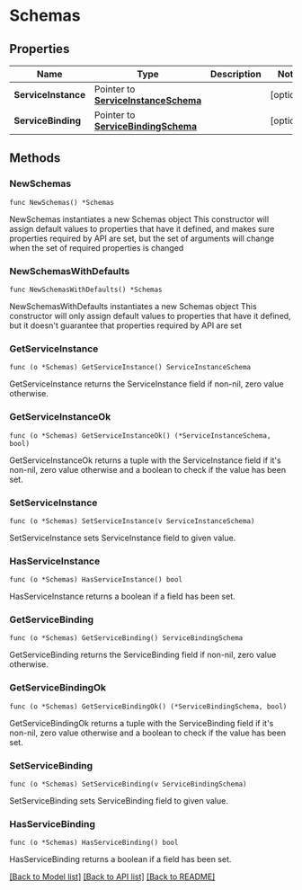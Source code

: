 # Schemas

## Properties

Name | Type | Description | Notes
------------ | ------------- | ------------- | -------------
**ServiceInstance** | Pointer to [**ServiceInstanceSchema**](ServiceInstanceSchema.md) |  | [optional] 
**ServiceBinding** | Pointer to [**ServiceBindingSchema**](ServiceBindingSchema.md) |  | [optional] 

## Methods

### NewSchemas

`func NewSchemas() *Schemas`

NewSchemas instantiates a new Schemas object
This constructor will assign default values to properties that have it defined,
and makes sure properties required by API are set, but the set of arguments
will change when the set of required properties is changed

### NewSchemasWithDefaults

`func NewSchemasWithDefaults() *Schemas`

NewSchemasWithDefaults instantiates a new Schemas object
This constructor will only assign default values to properties that have it defined,
but it doesn't guarantee that properties required by API are set

### GetServiceInstance

`func (o *Schemas) GetServiceInstance() ServiceInstanceSchema`

GetServiceInstance returns the ServiceInstance field if non-nil, zero value otherwise.

### GetServiceInstanceOk

`func (o *Schemas) GetServiceInstanceOk() (*ServiceInstanceSchema, bool)`

GetServiceInstanceOk returns a tuple with the ServiceInstance field if it's non-nil, zero value otherwise
and a boolean to check if the value has been set.

### SetServiceInstance

`func (o *Schemas) SetServiceInstance(v ServiceInstanceSchema)`

SetServiceInstance sets ServiceInstance field to given value.

### HasServiceInstance

`func (o *Schemas) HasServiceInstance() bool`

HasServiceInstance returns a boolean if a field has been set.

### GetServiceBinding

`func (o *Schemas) GetServiceBinding() ServiceBindingSchema`

GetServiceBinding returns the ServiceBinding field if non-nil, zero value otherwise.

### GetServiceBindingOk

`func (o *Schemas) GetServiceBindingOk() (*ServiceBindingSchema, bool)`

GetServiceBindingOk returns a tuple with the ServiceBinding field if it's non-nil, zero value otherwise
and a boolean to check if the value has been set.

### SetServiceBinding

`func (o *Schemas) SetServiceBinding(v ServiceBindingSchema)`

SetServiceBinding sets ServiceBinding field to given value.

### HasServiceBinding

`func (o *Schemas) HasServiceBinding() bool`

HasServiceBinding returns a boolean if a field has been set.


[[Back to Model list]](../README.md#documentation-for-models) [[Back to API list]](../README.md#documentation-for-api-endpoints) [[Back to README]](../README.md)


